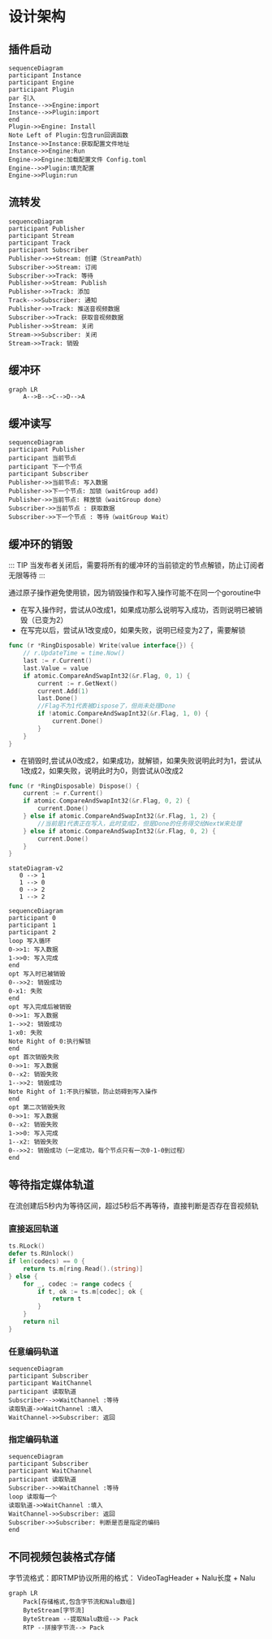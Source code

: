 # 设计架构

## 插件启动

```mermaid
sequenceDiagram
participant Instance
participant Engine
participant Plugin
par 引入
Instance-->>Engine:import
Instance-->>Plugin:import
end
Plugin->>Engine: Install
Note Left of Plugin:包含run回调函数
Instance->>Instance:获取配置文件地址
Instance->>Engine:Run
Engine->>Engine:加载配置文件 Config.toml
Engine-->>Plugin:填充配置
Engine->>Plugin:run
```

## 流转发

```mermaid
sequenceDiagram
participant Publisher
participant Stream
participant Track
participant Subscriber
Publisher->>+Stream: 创建（StreamPath）
Subscriber->>Stream: 订阅
Subscriber->>Track: 等待
Publisher->>Stream: Publish
Publisher->>Track: 添加
Track-->>Subscriber: 通知
Publisher->>Track: 推送音视频数据
Subscriber->>Track: 获取音视频数据
Publisher->>Stream: 关闭
Stream->>Subscriber: 关闭
Stream->>Track: 销毁
```

## 缓冲环

```mermaid
graph LR
    A-->B-->C-->D-->A
```

## 缓冲读写

```mermaid
sequenceDiagram
participant Publisher
participant 当前节点
participant 下一个节点
participant Subscriber
Publisher->>当前节点: 写入数据
Publisher->>下一个节点: 加锁（waitGroup add)
Publisher->>当前节点: 释放锁（waitGroup done）
Subscriber->>当前节点 : 获取数据
Subscriber->>下一个节点 : 等待（waitGroup Wait）
```
## 缓冲环的销毁

::: TIP
当发布者关闭后，需要将所有的缓冲环的当前锁定的节点解锁，防止订阅者无限等待
:::

通过原子操作避免使用锁，因为销毁操作和写入操作可能不在同一个goroutine中
- 在写入操作时，尝试从0改成1，如果成功那么说明写入成功，否则说明已被销毁（已变为2）
- 在写完以后，尝试从1改变成0，如果失败，说明已经变为2了，需要解锁
```go
func (r *RingDisposable) Write(value interface{}) {
	// r.UpdateTime = time.Now()
	last := r.Current()
	last.Value = value
	if atomic.CompareAndSwapInt32(&r.Flag, 0, 1) {
		current := r.GetNext()
		current.Add(1)
		last.Done()
		//Flag不为1代表被Dispose了，但尚未处理Done
		if !atomic.CompareAndSwapInt32(&r.Flag, 1, 0) {
			current.Done()
		}
	}
}
```
- 在销毁时,尝试从0改成2，如果成功，就解锁，如果失败说明此时为1，尝试从1改成2，如果失败，说明此时为0，则尝试从0改成2
```go
func (r *RingDisposable) Dispose() {
	current := r.Current()
	if atomic.CompareAndSwapInt32(&r.Flag, 0, 2) {
		current.Done()
	} else if atomic.CompareAndSwapInt32(&r.Flag, 1, 2) {
		//当前是1代表正在写入，此时变成2，但是Done的任务得交给NextW来处理
	} else if atomic.CompareAndSwapInt32(&r.Flag, 0, 2) {
		current.Done()
	}
}
```
```mermaid
stateDiagram-v2
   0 --> 1
   1 --> 0
   0 --> 2
   1 --> 2
```
```mermaid
sequenceDiagram
participant 0
participant 1
participant 2
loop 写入循环
0->>1: 写入数据
1->>0: 写入完成
end
opt 写入时已被销毁
0-->>2: 销毁成功
0-x1: 失败
end
opt 写入完成后被销毁
0->>1: 写入数据
1-->>2: 销毁成功
1-x0: 失败
Note Right of 0:执行解锁
end
opt 首次销毁失败
0->>1: 写入数据
0--x2: 销毁失败
1-->>2: 销毁成功
Note Right of 1:不执行解锁，防止妨碍到写入操作
end
opt 第二次销毁失败
0->>1: 写入数据
0--x2: 销毁失败
1->>0: 写入完成
1--x2: 销毁失败
0-->>2: 销毁成功（一定成功，每个节点只有一次0-1-0到过程）
end
```

## 等待指定媒体轨道

在流创建后5秒内为等待区间，超过5秒后不再等待，直接判断是否存在音视频轨

### 直接返回轨道
```go
ts.RLock()
defer ts.RUnlock()
if len(codecs) == 0 {
    return ts.m[ring.Read().(string)]
} else {
    for _, codec := range codecs {
        if t, ok := ts.m[codec]; ok {
            return t
        }
    }
    return nil
}
```

### 任意编码轨道

```mermaid
sequenceDiagram
participant Subscriber
participant WaitChannel
participant 读取轨道
Subscriber-->>WaitChannel :等待
读取轨道->>WaitChannel :填入
WaitChannel->>Subscriber: 返回
```

### 指定编码轨道
```mermaid
sequenceDiagram
participant Subscriber
participant WaitChannel
participant 读取轨道
Subscriber-->>WaitChannel :等待
loop 读取每一个
读取轨道->>WaitChannel :填入
WaitChannel->>Subscriber: 返回
Subscriber->>Subscriber: 判断是否是指定的编码
end
```

## 不同视频包装格式存储
字节流格式：即RTMP协议所用的格式：
VideoTagHeader + Nalu长度 + Nalu
```mermaid
graph LR
    Pack[存储格式,包含字节流和Nalu数组]
    ByteStream[字节流]
    ByteStream --提取Nalu数组--> Pack
    RTP --拼接字节流--> Pack
```